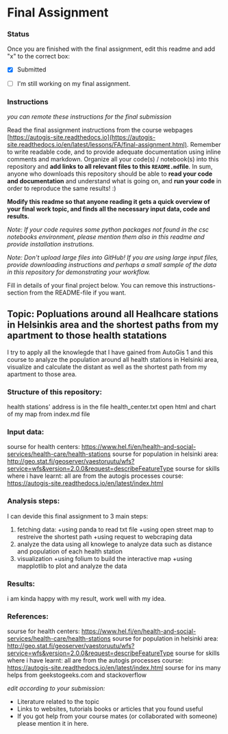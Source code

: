 # Final Assignment

### Status

Once you are finished with the final assignment, edit this readme and add "x" to the correct box:

* [x] Submitted

* [ ] I'm still working on my final assignment. 


### Instructions

*you can remote these instructions for the final submission*

Read the final assignment instructions from the course webpages [https://autogis-site.readthedocs.io](https://autogis-site.readthedocs.io/en/latest/lessons/FA/final-assignment.html). Remember to write readable code, and to provide adequate documentation using inline comments and markdown. Organize all your code(s) / notebook(s) into this repository and **add links to all relevant files to this `README.md`file**. In sum, anyone who downloads this repository should be able to **read your code and documentation** and understand what is going on, and **run your code** in order to reproduce the same results! :) 

**Modify this readme so that anyone reading it gets a quick overview of your final work topic, and finds all the necessary input data, code and results.** 

*Note: If your code requires some python packages not found in the csc notebooks environment, please mention them also in this readme and provide installation instrutions.*

*Note: Don't upload large files into GitHub! If you are using large input files, provide downloading instructions and perhaps a small sample of the data in this repository for demonstrating your workflow.*

Fill in details of your final project below. You can remove this instructions-section from the README-file if you want.

## Topic: Popluations around all Healhcare stations in Helsinkis area and the shortest paths from my apartment to those health statations
I try to apply all the knowlegde that I have gained from AutoGis 1 and this course to analyze the population around all health stations in Helsinki area, visualize and calculate the distant as well as the shortest path from my apartment to those area.

### Structure of this repository:
health stations' address is in the file health_center.txt 
open html and chart of my map from index.md file

### Input data:
sourse for health centers: https://www.hel.fi/en/health-and-social-services/health-care/health-stations
sourse for population in helsinki area: http://geo.stat.fi/geoserver/vaestoruutu/wfs?service=wfs&version=2.0.0&request=describeFeatureType
sourse for skills where i have learnt: all are from the autogis processes course: https://autogis-site.readthedocs.io/en/latest/index.html


### Analysis steps:
I can devide this final assignment to 3 main steps:
1) fetching data:
+using panda to read txt file
+using open street map to restreive the shortest path
+using request to webcraping data
2) analyze the data
using all knowlege to analyze data such as distance and population of each health station
3) visualization
+using folium to build the interactive map
+using mapplotlib to plot and analyze the data


### Results:
i am kinda happy with my result, work well with my idea.



### References:
sourse for health centers: https://www.hel.fi/en/health-and-social-services/health-care/health-stations
sourse for population in helsinki area: http://geo.stat.fi/geoserver/vaestoruutu/wfs?service=wfs&version=2.0.0&request=describeFeatureType
sourse for skills where i have learnt: all are from the autogis processes course: https://autogis-site.readthedocs.io/en/latest/index.html
sourse for ins
many helps from geekstogeeks.com and stackoverflow



*edit according to your submission:*
- Literature related to the topic
- Links to websites, tutorials books or articles that you found useful
- If you got help from your course mates (or collaborated with someone) please mention it in here.

